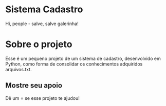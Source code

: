 # Sistema Cadastro

Hi, people - salve, salve galerinha!

# Sobre o projeto

Esse é um pequeno projeto de um sistema de cadastro, desenvolvido em Python, como forma de consolidar os conhecimentos adquiridos arquivos.txt.

## Mostre seu apoio

Dê um ⭐️ se esse projeto te ajudou!
